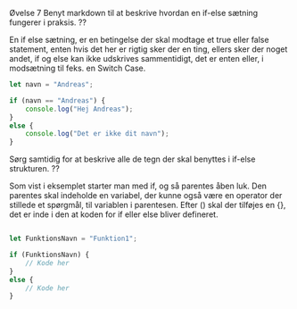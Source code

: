Øvelse 7 
Benyt markdown til at beskrive hvordan en if-else sætning fungerer i praksis. ??

En if else sætning, er en betingelse der skal modtage et true eller false statement, enten hvis det her er rigtig sker der en ting, ellers sker der noget andet, if og else kan ikke udskrives sammentidigt, det er enten eller, i modsætning til feks. en Switch Case.

```javascript
let navn = "Andreas";

if (navn == "Andreas") {
    console.log("Hej Andreas");
}
else {
    console.log("Det er ikke dit navn");
}
```
Sørg samtidig for at beskrive alle de tegn der skal benyttes i if-else strukturen. ??

Som vist i eksemplet starter man med if, og så parentes åben luk. Den parentes skal indeholde en variabel, der kunne også være en operator der stillede et spørgmål, til variablen i parentesen. Efter () skal der tilføjes en {}, det er inde i den at koden for if eller else bliver defineret.    
```javascript

let FunktionsNavn = "Funktion1";

if (FunktionsNavn) {
    // Kode her
}
else {
    // Kode her
}
```

